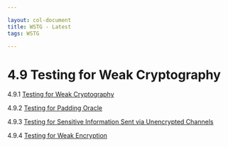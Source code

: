 ```yaml
---

layout: col-document
title: WSTG - Latest
tags: WSTG

---
```

# 4.9 Testing for Weak Cryptography

4.9.1 [Testing for Weak Cryptography](01-Testing_for_Weak_SSL_TLS_Ciphers_Insufficient_Transport_Layer_Protection.md)

4.9.2 [Testing for Padding Oracle](02-Testing_for_Padding_Oracle.md)

4.9.3 [Testing for Sensitive Information Sent via Unencrypted Channels](03-Testing_for_Sensitive_Information_Sent_via_Unencrypted_Channels.md)

4.9.4 [Testing for Weak Encryption](04-Testing_for_Weak_Encryption.md)
